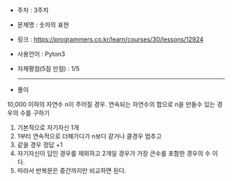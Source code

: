 * 주차 : 3주차 
* 문제명 : 숫자의 표현
* 링크 : https://programmers.co.kr/learn/courses/30/lessons/12924
* 사용언어 : Pyton3
* 자체평점(5점 만점) : 1/5 
  
  ---

* 풀이

10,000 이하의 자연수 n이 주어질 경우.
연속되는 자연수의 합으로 n을 만들수 있는 경우의 수를 구하기

1. 기본적으로 자기자신 1개
2. 1부터 연속적으로 더해가다가 n보다 같거나 클경우 멈추고
3. 같을 경우 정답 +1
4. 자기자신이 답인 경우를 제외하고 2개일 경우가 가장 큰수를 포함한 경우의 수 이다.
5. 따라서 반복문은 중간까지만 비교하면 된다.